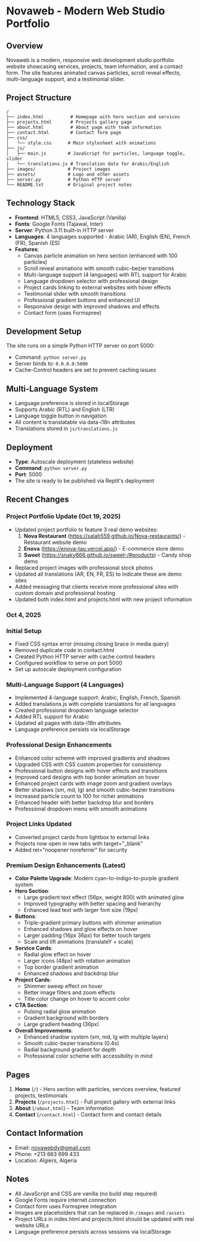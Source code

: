 # Novaweb - Modern Web Studio Portfolio

## Overview
Novaweb is a modern, responsive web development studio portfolio website showcasing services, projects, team information, and a contact form. The site features animated canvas particles, scroll reveal effects, multi-language support, and a testimonial slider.

## Project Structure
```
/
├── index.html          # Homepage with hero section and services
├── projects.html       # Projects gallery page
├── about.html          # About page with team information
├── contact.html        # Contact form page
├── css/
│   └── style.css      # Main stylesheet with animations
├── js/
│   ├── main.js        # JavaScript for particles, language toggle, slider
│   └── translations.js # Translation data for Arabic/English
├── images/            # Project images
├── assets/            # Logo and other assets
├── server.py          # Python HTTP server
└── README.txt         # Original project notes
```

## Technology Stack
- **Frontend**: HTML5, CSS3, JavaScript (Vanilla)
- **Fonts**: Google Fonts (Tajawal, Inter)
- **Server**: Python 3.11 built-in HTTP server
- **Languages**: 4 languages supported - Arabic (AR), English (EN), French (FR), Spanish (ES)
- **Features**:
  - Canvas particle animation on hero section (enhanced with 100 particles)
  - Scroll reveal animations with smooth cubic-bezier transitions
  - Multi-language support (4 languages) with RTL support for Arabic
  - Language dropdown selector with professional design
  - Project cards linking to external websites with hover effects
  - Testimonial slider with smooth transitions
  - Professional gradient buttons and enhanced UI
  - Responsive design with improved shadows and effects
  - Contact form (uses Formspree)

## Development Setup
The site runs on a simple Python HTTP server on port 5000:
- Command: `python server.py`
- Server binds to: `0.0.0.0:5000`
- Cache-Control headers are set to prevent caching issues

## Multi-Language System
- Language preference is stored in localStorage
- Supports Arabic (RTL) and English (LTR)
- Language toggle button in navigation
- All content is translatable via data-i18n attributes
- Translations stored in `js/translations.js`

## Deployment
- **Type**: Autoscale deployment (stateless website)
- **Command**: `python server.py`
- **Port**: 5000
- The site is ready to be published via Replit's deployment

## Recent Changes

### Project Portfolio Update (Oct 19, 2025)
- Updated project portfolio to feature 3 real demo websites:
  1. **Nova Restaurant** (https://salah559.github.io/Nova-restaurants/) - Restaurant website demo
  2. **Enova** (https://enova-tau.vercel.app/) - E-commerce store demo
  3. **Sweet** (https://snaky666.github.io/sweet-/#products) - Candy shop demo
- Replaced project images with professional stock photos
- Updated all translations (AR, EN, FR, ES) to indicate these are demo sites
- Added messaging that clients receive more professional sites with custom domain and professional hosting
- Updated both index.html and projects.html with new project information

### Oct 4, 2025
### Initial Setup
- Fixed CSS syntax error (missing closing brace in media query)
- Removed duplicate code in contact.html
- Created Python HTTP server with cache control headers
- Configured workflow to serve on port 5000
- Set up autoscale deployment configuration

### Multi-Language Support (4 Languages)
- Implemented 4-language support: Arabic, English, French, Spanish
- Added translations.js with complete translations for all languages
- Created professional dropdown language selector
- Added RTL support for Arabic
- Updated all pages with data-i18n attributes
- Language preference persists via localStorage

### Professional Design Enhancements
- Enhanced color scheme with improved gradients and shadows
- Upgraded CSS with CSS custom properties for consistency
- Professional button designs with hover effects and transitions
- Improved card designs with top border animation on hover
- Enhanced project cards with image zoom and gradient overlays
- Better shadows (sm, md, lg) and smooth cubic-bezier transitions
- Increased particle count to 100 for richer animations
- Enhanced header with better backdrop blur and borders
- Professional dropdown menu with smooth animations

### Project Links Updated
- Converted project cards from lightbox to external links
- Projects now open in new tabs with target="_blank"
- Added rel="noopener noreferrer" for security

### Premium Design Enhancements (Latest)
- **Color Palette Upgrade**: Modern cyan-to-indigo-to-purple gradient system
- **Hero Section**: 
  - Large gradient text effect (56px, weight 800) with animated glow
  - Improved typography with better spacing and hierarchy
  - Enhanced lead text with larger font size (19px)
- **Buttons**: 
  - Triple-gradient primary buttons with shimmer animation
  - Enhanced shadows and glow effects on hover
  - Larger padding (16px 36px) for better touch targets
  - Scale and lift animations (translateY + scale)
- **Service Cards**:
  - Radial glow effect on hover
  - Larger icons (48px) with rotation animation
  - Top border gradient animation
  - Enhanced shadows and backdrop blur
- **Project Cards**:
  - Shimmer sweep effect on hover
  - Better image filters and zoom effects
  - Title color change on hover to accent color
- **CTA Section**:
  - Pulsing radial glow animation
  - Gradient background with borders
  - Large gradient heading (36px)
- **Overall Improvements**:
  - Enhanced shadow system (sm, md, lg with multiple layers)
  - Smooth cubic-bezier transitions (0.4s)
  - Radial background gradient for depth
  - Professional color scheme with accessibility in mind

## Pages
1. **Home** (`/`) - Hero section with particles, services overview, featured projects, testimonials
2. **Projects** (`/projects.html`) - Full project gallery with external links
3. **About** (`/about.html`) - Team information
4. **Contact** (`/contact.html`) - Contact form and contact details

## Contact Information
- Email: novawebdv@gmail.com
- Phone: +213 663 699 433
- Location: Algiers, Algeria

## Notes
- All JavaScript and CSS are vanilla (no build step required)
- Google Fonts require internet connection
- Contact form uses Formspree integration
- Images are placeholders that can be replaced in `/images` and `/assets`
- Project URLs in index.html and projects.html should be updated with real website URLs
- Language preference persists across sessions via localStorage
